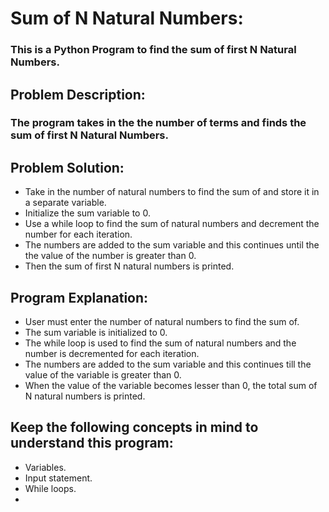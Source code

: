 # Sum of N Natural Numbers:
### This is a Python Program to find the sum of first N Natural Numbers.

## Problem Description: 
### The program takes in the the number of terms and finds the sum of first N Natural Numbers.

## Problem Solution:
- Take in the number of natural numbers to find the sum of and store it in a separate variable.
- Initialize the sum variable to 0.
- Use a while loop to find the sum of natural numbers and decrement the number for each iteration.
- The numbers are added to the sum variable and this continues until the the value of the number is greater than 0.
- Then the sum of first N natural numbers is printed.

## Program Explanation: 
- User must enter the number of natural numbers to find the sum of.
- The sum variable is initialized to 0.
- The while loop is used to find the sum of natural numbers and the number is decremented for each iteration.
- The numbers are added to the sum variable and this continues till the value of the variable is greater than 0.
- When the value of the variable becomes lesser than 0, the total sum of N natural numbers is printed.

## Keep the following concepts in mind to understand this program: 
- Variables.
- Input statement.
- While loops.
-
